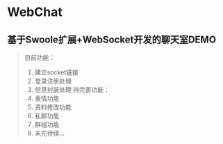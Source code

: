 # WebChat
## 基于Swoole扩展+WebSocket开发的聊天室DEMO
> 目前功能：
> 1. 建立socket链接
> 2. 登录注册处理
> 3. 信息封装处理
> 待完善功能：
> 1. 表情功能
> 2. 资料修改功能
> 3. 私聊功能
> 4. 群组功能
> 5. 未完待续...